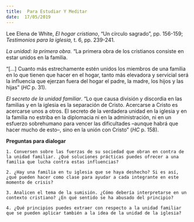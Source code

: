 ```yaml
---
title:  Para Estudiar Y Meditar
date:  17/05/2019
---
```


Lee Elena de White, _El hogar cristiano_, “Un círculo sagrado”, pp. 156-159; _Testimonios para la iglesia,_ t. 6, pp. 239-241.

_La unidad: la primera obra._ “La primera obra de los cristianos consiste en estar unidos en la familia.

“[...] Cuanto más estrechamente estén unidos los miembros de una familia en lo que tienen que hacer en el hogar, tanto más elevadora y servicial será la influencia que ejerzan fuera del hogar el padre, la madre, los hijos y las hijas” (_HC_ p. 31).

_El secreto de la unidad familiar_. “Lo que causa división y discordia en las familias y en la iglesia es la separación de Cristo. Acercarse a Cristo es acercarse unos a otros. El secreto de la verdadera unidad en la iglesia y en la familia no estriba en la diplomacia ni en la administración, ni en un esfuerzo sobrehumano para vencer las dificultades –aunque habrá que hacer mucho de esto–, sino en la unión con Cristo” (_HC_ p. 158).

**Preguntas para dialogar**

`1. Conversen sobre las fuerzas de su sociedad que obran en contra de la unidad familiar. ¿Qué soluciones prácticas puedes ofrecer a una familia que lucha contra estas influencias?`

`2. ¿Hay una familia en tu iglesia que se haya deshecho? Si es así, ¿qué pueden hacer como clase para ayudar a cada integrante en este momento de crisis?`

`3. Analicen el tema de la sumisión. ¿Cómo debería interpretarse en un contexto cristiano? ¿En qué sentido se ha abusado del principio?`

`4. ¿Qué principios puedes extraer con respecto a la unidad familiar que se pueden aplicar también a la idea de la unidad de la iglesia?`